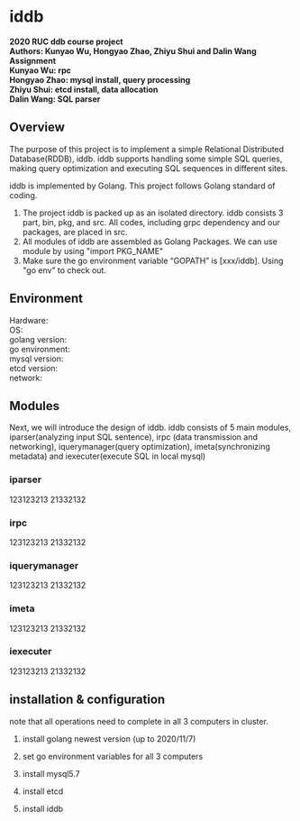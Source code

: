 # iddb
**2020 RUC ddb course project**  
**Authors: Kunyao Wu, Hongyao Zhao, Zhiyu Shui and Dalin Wang**  
**Assignment**  
**Kunyao Wu: rpc**  
**Hongyao Zhao: mysql install, query processing**  
**Zhiyu Shui: etcd install, data allocation**  
**Dalin Wang: SQL parser**  
## Overview  
The purpose of this project is to implement a simple Relational Distributed Database(RDDB), iddb. iddb supports handling some simple SQL queries, making query optimization and executing SQL sequences in different sites.

iddb is implemented by Golang. This project follows Golang standard of coding.
1. The project iddb is packed up as an isolated directory. iddb consists 3 part, bin, pkg, and src. All codes, including grpc dependency and our packages, are placed in src.
2. All modules of iddb are assembled as Golang Packages. We can use module by using "import PKG_NAME"
3. Make sure the go environment variable “GOPATH” is [xxx/iddb]. Using "go env" to check out.

## Environment
Hardware:  
OS:  
golang version:  
go environment:  
mysql version:  
etcd version:  
network:  

## Modules 
Next, we will introduce the design of iddb. iddb consists of 5 main modules, iparser(analyzing input SQL sentence), irpc (data transmission and networking), iquerymanager(query optimization), imeta(synchronizing metadata) and iexecuter(execute SQL in local mysql)

### iparser
123123213
21332132

### irpc
123123213
21332132

### iquerymanager
123123213
21332132

### imeta
123123213
21332132

### iexecuter
123123213
21332132

## installation & configuration
note that all operations need to complete in all 3 computers in cluster.
1. install golang newest version (up to 2020/11/7)

2. set go environment variables for all 3 computers

3. install mysql5.7

4. install etcd

5. install iddb

